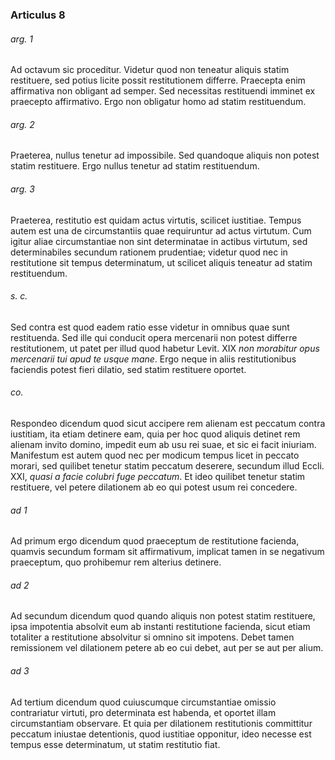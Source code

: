 ### Articulus 8

###### arg. 1
Ad octavum sic proceditur. Videtur quod non teneatur aliquis statim restituere, sed potius licite possit restitutionem differre. Praecepta enim affirmativa non obligant ad semper. Sed necessitas restituendi imminet ex praecepto affirmativo. Ergo non obligatur homo ad statim restituendum.

###### arg. 2
Praeterea, nullus tenetur ad impossibile. Sed quandoque aliquis non potest statim restituere. Ergo nullus tenetur ad statim restituendum.

###### arg. 3
Praeterea, restitutio est quidam actus virtutis, scilicet iustitiae. Tempus autem est una de circumstantiis quae requiruntur ad actus virtutum. Cum igitur aliae circumstantiae non sint determinatae in actibus virtutum, sed determinabiles secundum rationem prudentiae; videtur quod nec in restitutione sit tempus determinatum, ut scilicet aliquis teneatur ad statim restituendum.

###### s. c.
Sed contra est quod eadem ratio esse videtur in omnibus quae sunt restituenda. Sed ille qui conducit opera mercenarii non potest differre restitutionem, ut patet per illud quod habetur Levit. XIX *non morabitur opus mercenarii tui apud te usque mane*. Ergo neque in aliis restitutionibus faciendis potest fieri dilatio, sed statim restituere oportet.

###### co.
Respondeo dicendum quod sicut accipere rem alienam est peccatum contra iustitiam, ita etiam detinere eam, quia per hoc quod aliquis detinet rem alienam invito domino, impedit eum ab usu rei suae, et sic ei facit iniuriam. Manifestum est autem quod nec per modicum tempus licet in peccato morari, sed quilibet tenetur statim peccatum deserere, secundum illud Eccli. XXI, *quasi a facie colubri fuge peccatum*. Et ideo quilibet tenetur statim restituere, vel petere dilationem ab eo qui potest usum rei concedere.

###### ad 1
Ad primum ergo dicendum quod praeceptum de restitutione facienda, quamvis secundum formam sit affirmativum, implicat tamen in se negativum praeceptum, quo prohibemur rem alterius detinere.

###### ad 2
Ad secundum dicendum quod quando aliquis non potest statim restituere, ipsa impotentia absolvit eum ab instanti restitutione facienda, sicut etiam totaliter a restitutione absolvitur si omnino sit impotens. Debet tamen remissionem vel dilationem petere ab eo cui debet, aut per se aut per alium.

###### ad 3
Ad tertium dicendum quod cuiuscumque circumstantiae omissio contrariatur virtuti, pro determinata est habenda, et oportet illam circumstantiam observare. Et quia per dilationem restitutionis committitur peccatum iniustae detentionis, quod iustitiae opponitur, ideo necesse est tempus esse determinatum, ut statim restitutio fiat.

